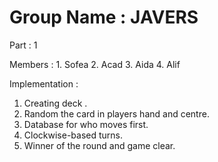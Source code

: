 # Group Name : JAVERS

Part : 1


Members : 1. Sofea
          2. Acad
          3. Aida
          4. Alif
          
Implementation :

1. Creating deck .
2. Random the card in players hand and centre.
3. Database for who moves first.
4. Clockwise-based turns.
5. Winner of the round and game clear.